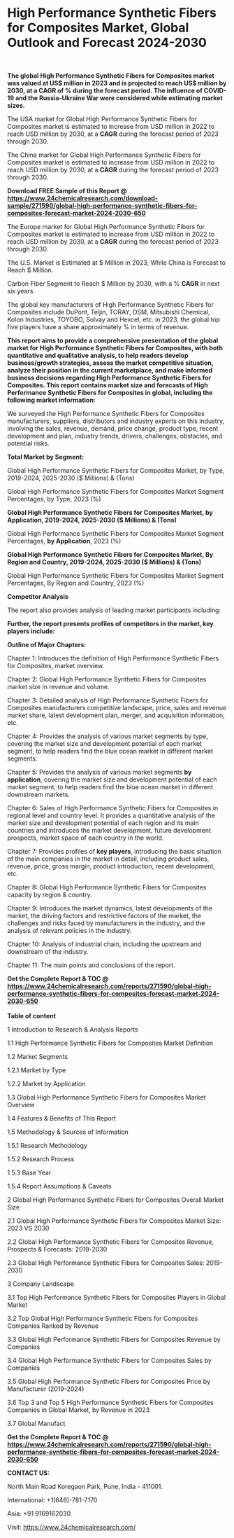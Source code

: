 <h1>High Performance Synthetic Fibers for Composites Market, Global Outlook and Forecast 2024-2030</h1><br/><p><strong>The global High Performance Synthetic Fibers for Composites market was valued at US$ million in 2023 and is projected to reach US$ million by 2030, at a <strong>CAGR</strong> of % during the forecast period. The influence of COVID-19 and the Russia-Ukraine War were considered while estimating market sizes.</strong></p><p>The USA market for Global High Performance Synthetic Fibers for Composites market is estimated to increase from USD million in 2022 to reach USD million by 2030, at a <strong>CAGR</strong> during the forecast period of 2023 through 2030.</p><p>The China market for Global High Performance Synthetic Fibers for Composites market is estimated to increase from USD million in 2022 to reach USD million by 2030, at a <strong>CAGR</strong> during the forecast period of 2023 through 2030.</p><div><b>Download FREE Sample of this Report @ <a href="https://www.24chemicalresearch.com/download-sample/271590/global-high-performance-synthetic-fibers-for-composites-forecast-market-2024-2030-650">https://www.24chemicalresearch.com/download-sample/271590/global-high-performance-synthetic-fibers-for-composites-forecast-market-2024-2030-650</a></b></div><p>The Europe market for Global High Performance Synthetic Fibers for Composites market is estimated to increase from USD million in 2022 to reach USD million by 2030, at a <strong>CAGR</strong> during the forecast period of 2023 through 2030.</p><p>The U.S. Market is Estimated at $ Million in 2023, While China is Forecast to Reach $ Million.</p><p>Carbon Fiber Segment to Reach $ Million by 2030, with a % <strong>CAGR</strong> in next six years.</p><p>The global key manufacturers of High Performance Synthetic Fibers for Composites include DuPont, Teijin, TORAY, DSM, Mitsubishi Chemical, Kolon Industries, TOYOBO, Solvay and Hexcel, etc. in 2023, the global top five players have a share approximately % in terms of revenue.</p><p><strong>This report aims to provide a comprehensive presentation of the global market for High Performance Synthetic Fibers for Composites, with both quantitative and qualitative analysis, to help readers develop business/growth strategies, assess the market competitive situation, analyze their position in the current marketplace, and make informed business decisions regarding High Performance Synthetic Fibers for Composites. This report contains market size and forecasts of High Performance Synthetic Fibers for Composites in global, including the following market information:</strong></p><p>We surveyed the High Performance Synthetic Fibers for Composites manufacturers, suppliers, distributors and industry experts on this industry, involving the sales, revenue, demand, price change, product type, recent development and plan, industry trends, drivers, challenges, obstacles, and potential risks.</p><p><strong>Total Market by Segment:</strong></p><p>Global High Performance Synthetic Fibers for Composites Market, by Type, 2019-2024, 2025-2030 ($ Millions) & (Tons)</p><p>Global High Performance Synthetic Fibers for Composites Market Segment Percentages, by Type, 2023 (%)</p><p><strong>Global High Performance Synthetic Fibers for Composites Market, <strong>by Application</strong>, 2019-2024, 2025-2030 ($ Millions) & (Tons)</strong></p><p>Global High Performance Synthetic Fibers for Composites Market Segment Percentages, <strong>by Application</strong>, 2023 (%)</p><p><strong>Global High Performance Synthetic Fibers for Composites Market, By Region and Country, 2019-2024, 2025-2030 ($ Millions) & (Tons)</strong></p><p>Global High Performance Synthetic Fibers for Composites Market Segment Percentages, By Region and Country, 2023 (%)</p><p><strong>Competitor Analysis</strong></p><p>The report also provides analysis of leading market participants including:</p><p><strong>Further, the report presents profiles of competitors in the market, <strong>key players</strong> include:</strong></p><p><strong>Outline of Major Chapters:</strong></p><p>Chapter 1: Introduces the definition of High Performance Synthetic Fibers for Composites, market overview.</p><p>Chapter 2: Global High Performance Synthetic Fibers for Composites market size in revenue and volume.</p><p>Chapter 3: Detailed analysis of High Performance Synthetic Fibers for Composites manufacturers competitive landscape, price, sales and revenue market share, latest development plan, merger, and acquisition information, etc.</p><p>Chapter 4: Provides the analysis of various market segments by type, covering the market size and development potential of each market segment, to help readers find the blue ocean market in different market segments.</p><p>Chapter 5: Provides the analysis of various market segments <strong>by application</strong>, covering the market size and development potential of each market segment, to help readers find the blue ocean market in different downstream markets.</p><p>Chapter 6: Sales of High Performance Synthetic Fibers for Composites in regional level and country level. It provides a quantitative analysis of the market size and development potential of each region and its main countries and introduces the market development, future development prospects, market space of each country in the world.</p><p>Chapter 7: Provides profiles of <strong>key players</strong>, introducing the basic situation of the main companies in the market in detail, including product sales, revenue, price, gross margin, product introduction, recent development, etc.</p><p>Chapter 8: Global High Performance Synthetic Fibers for Composites capacity by region & country.</p><p>Chapter 9: Introduces the market dynamics, latest developments of the market, the driving factors and restrictive factors of the market, the challenges and risks faced by manufacturers in the industry, and the analysis of relevant policies in the industry.</p><p>Chapter 10: Analysis of industrial chain, including the upstream and downstream of the industry.</p><p>Chapter 11: The main points and conclusions of the report.</p><div><b>Get the Complete Report & TOC @ <a href="https://www.24chemicalresearch.com/reports/271590/global-high-performance-synthetic-fibers-for-composites-forecast-market-2024-2030-650">https://www.24chemicalresearch.com/reports/271590/global-high-performance-synthetic-fibers-for-composites-forecast-market-2024-2030-650</a></b></div><br><b>Table of content</b><p>1 Introduction to Research & Analysis Reports<br />
 
  1.1 High Performance Synthetic Fibers for Composites Market Definition<br />
 
  1.2 Market Segments<br />
 
  1.2.1 Market by Type<br />
 
  1.2.2 Market by Application<br />
 
  1.3 Global High Performance Synthetic Fibers for Composites Market Overview<br />
 
  1.4 Features & Benefits of This Report<br />
 
  1.5 Methodology & Sources of Information<br />
 
  1.5.1 Research Methodology<br />
 
  1.5.2 Research Process<br />
 
  1.5.3 Base Year<br />
 
  1.5.4 Report Assumptions & Caveats<br />
 
 2 Global High Performance Synthetic Fibers for Composites Overall Market Size<br />
 
  2.1 Global High Performance Synthetic Fibers for Composites Market Size: 2023 VS 2030<br />
 
  2.2 Global High Performance Synthetic Fibers for Composites Revenue, Prospects & Forecasts: 2019-2030<br />
 
  2.3 Global High Performance Synthetic Fibers for Composites Sales: 2019-2030<br />
 
 3 Company Landscape<br />
 
  3.1 Top High Performance Synthetic Fibers for Composites Players in Global Market<br />
 
  3.2 Top Global High Performance Synthetic Fibers for Composites Companies Ranked by Revenue<br />
 
  3.3 Global High Performance Synthetic Fibers for Composites Revenue by Companies<br />
 
  3.4 Global High Performance Synthetic Fibers for Composites Sales by Companies<br />
 
  3.5 Global High Performance Synthetic Fibers for Composites Price by Manufacturer (2019-2024)<br />
 
  3.6 Top 3 and Top 5 High Performance Synthetic Fibers for Composites Companies in Global Market, by Revenue in 2023<br />
 
  3.7 Global Manufact<br><div><b>Get the Complete Report & TOC @ <a href="https://www.24chemicalresearch.com/reports/271590/global-high-performance-synthetic-fibers-for-composites-forecast-market-2024-2030-650">https://www.24chemicalresearch.com/reports/271590/global-high-performance-synthetic-fibers-for-composites-forecast-market-2024-2030-650</a></b></div></p>
 
 <b>CONTACT US:</b><br>
 
 North Main Road Koregaon Park, Pune, India - 411001.<br/>
 
 International: +1(646)-781-7170<br/>
 
 Asia: +91 9169162030<br/>
 
 Visit: <a href="https://www.24chemicalresearch.com/">https://www.24chemicalresearch.com/</a>
 
 <br>